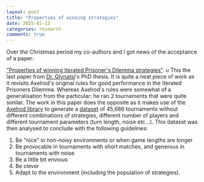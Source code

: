 ```yaml
---
layout: post
title: "Properties of winning strategies"
date: 2025-01-13
categories: research
comments: true
---
```


Over the Christmas period my co-authors and I got news of the acceptance of a
paper:

["Properties of winning Iterated Prisoner's Dilemma strategies"](https://journals.plos.org/ploscompbiol/article?id=10.1371/journal.pcbi.1012644&?utm_id=plos111&utm_source=internal&utm_medium=email&utm_campaign=author). u
This the last paper from [Dr. Glynatsi](https://nikoleta-v3.github.io)'s PhD thesis. It is quite a neat piece
of work as it revisits Axelrod's original rules for good performance in the
Iterated Prisoners Dilemma. Whereas Axelrod's rules were somewhat of a
generalisation from the particular: he ran 2 tournaments that were quite similar. The work in this paper
does the opposite as it makes use of the [Axelrod library](https://github.com/Axelrod-Python/Axelrod) to generate a [dataset](https://zenodo.org/records/10246248)
of 45,686 tournaments without different combinations of strategies, different
number of players and different tournament parameters (turn length, noise
etc...). This dataset was then analysed to conclude with the following guidelines:

1. Be "nice" in non-noisy environments or when game lengths are longer
2. Be provocable in tournaments with short matches, and generous in tournaments with noise
3. Be a little bit envious
4. Be clever
5. Adapt to the environment (including the population of strategies).
